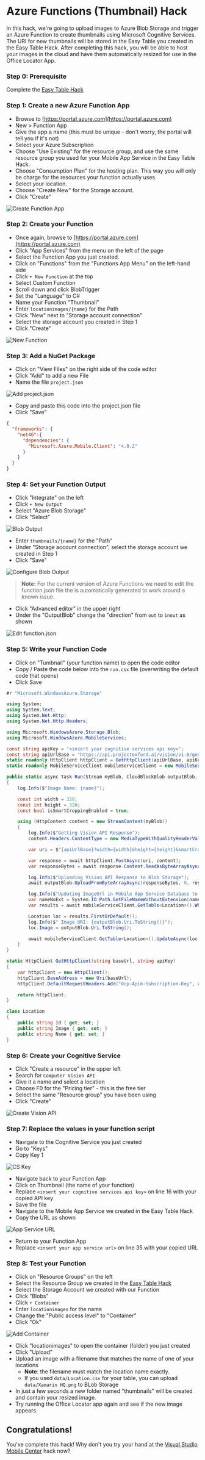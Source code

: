 # Azure Functions (Thumbnail) Hack

In this hack, we're going to upload images to Azure Blob Storage and trigger an Azure Function to create thumbnails using Microsoft Cognitive Services.  The URI for new thumbnails will be stored in the Easy Table you created in the Easy Table Hack. After completing this hack, you will be able to host your images in the cloud and have them automatically resized for use in the Office Locator App.

### Step 0: Prerequisite

Complete the [Easy Table Hack](easy-table-hack.md)


### Step 1: Create a new Azure Function App

- Browse to [https://portal.azure.com](https://portal.azure.com)
- New > Function App
- Give the app a name (this must be unique - don't worry, the portal will tell you if it's not)
- Select your Azure Subscription
- Choose "Use Existing" for the resource group, and use the same resource group you used for your Mobile App Service in the Easy Table Hack.  
- Choose "Consumption Plan" for the hosting plan.  This way you will only be charge for the resources your function actually uses.
- Select your location.
- Choose "Create New" for the Storage account.
- Click "Create"

![Create Function App](img/create-function.png)

### Step 2: Create your Function

- Once again, browse to [https://portal.azure.com](https://portal.azure.com)
- Click "App Services" from the menu on the left of the page
- Select the Function App you just created.
- Click on "Functions" from the "Functions App Menu" on the left-hand side
- Click `+ New Function` at the top
- Select Custom Function
- Scroll down and click BlobTrigger
- Set the "Language" to C#
- Name your Function "Thumbnail"
- Enter `locationimages/{name}` for the Path
- Click "New" next to "Storage account connection"
- Select the storage account you created in Step 1
- Click "Create"

![New Function](img/new-function.png)

### Step 3: Add a NuGet Package

- Click on "View Files" on the right side of the code editor
- Click "Add" to add a new File
- Name the file `project.json`

![Add project.json](img/add-project-file.png)

- Copy and paste this code into the project.json file 
- Click "Save"

```json
{
  "frameworks": {
    "net46":{
      "dependencies": {
        "Microsoft.Azure.Mobile.Client": "4.0.2"
      }
    }
  }
}
```

### Step 4: Set your Function Output

- Click "Integrate" on the left
- Click `+ New Output`
- Select "Azure Blob Storage"
- Click "Select"

![Blob Output](img/blob-output.png) 

- Enter `thumbnails/{name}` for the "Path"
- Under "Storage account connection", select the storage account we created in Step 1
- Click "Save"

![Configure Blob Output](img/blob-output-config.png)

> __Note:__ For the current version of Azure Functions we need to edit the function.json file the is automatically generated to work around a known issue.

- Click "Advanced editor" in the upper right
- Under the "OutputBlob" change the "direction" from `out` to `inout` as shown

![Edit function.json](img/edit-function-json.png)

### Step 5: Write your Function Code

- Click on "Tumbnail" (your function name) to open the code editor
- Copy / Paste the code below into the `run.csx` file (overwriting the default code that opens)
- Click Save

```csharp
#r "Microsoft.WindowsAzure.Storage"

using System;
using System.Text;
using System.Net.Http;
using System.Net.Http.Headers;

using Microsoft.WindowsAzure.Storage.Blob;
using Microsoft.WindowsAzure.MobileServices;

const string apiKey = "<insert your cognitive services api key>";
const string apiUrlBase = "https://api.projectoxford.ai/vision/v1.0/generateThumbnail";
static readonly HttpClient httpClient = GetHttpClient(apiUrlBase, apiKey);
static readonly MobileServiceClient mobileServiceClient = new MobileServiceClient("<insert your app service url>");

public static async Task Run(Stream myBlob, CloudBlockBlob outputBlob, string name, TraceWriter log)
{
    log.Info($"Image Name: {name}");

    const int width = 320;
    const int height = 320;
    const bool isSmartCroppingEnabled = true;

    using (HttpContent content = new StreamContent(myBlob))
    {
        log.Info($"Getting Vision API Response");
        content.Headers.ContentType = new MediaTypeWithQualityHeaderValue("application/octet-stream");

        var uri = $"{apiUrlBase}?width={width}&height={height}&smartCropping={isSmartCroppingEnabled.ToString()}";

        var response = await httpClient.PostAsync(uri, content);
        var responseBytes = await response.Content.ReadAsByteArrayAsync();

        log.Info($"Uploading Vision API Response to Blob Storage");
        await outputBlob.UploadFromByteArrayAsync(responseBytes, 0, responseBytes.Length);

        log.Info($"Updating ImageUrl in Mobile App Service Database to point to Azure Blob Storage");
        var nameNoExt = System.IO.Path.GetFileNameWithoutExtension(name);
        var results = await mobileServiceClient.GetTable<Location>().Where(x => x.Name.ToUpper() == nameNoExt.ToUpper()).ToListAsync();

        Location loc = results.FirstOrDefault();
        log.Info($" Image URI: {outputBlob.Uri.ToString()}");
        loc.Image = outputBlob.Uri.ToString();

        await mobileServiceClient.GetTable<Location>().UpdateAsync(loc);
    }
}

static HttpClient GetHttpClient(string baseUrl, string apiKey)
{
    var httpClient = new HttpClient();
    httpClient.BaseAddress = new Uri(baseUrl);
    httpClient.DefaultRequestHeaders.Add("Ocp-Apim-Subscription-Key", apiKey);

    return httpClient;
}

class Location
{
    public string Id { get; set; }
    public string Image { get; set; }
    public string Name { get; set; }
}
```

### Step 6: Create your Cognitive Service

- Click "Create a resource" in the upper left
- Search for `Computer Vision API`
- Give it a name and select a location
- Choose F0 for the "Pricing tier" - this is the free tier
- Select the same "Resource group" you have been using
- Click "Create"

![Create Vision API](img/create-vision-api.png)

### Step 7: Replace the values in your function script

- Navigate to the Cognitive Service you just created
- Go to "Keys"
- Copy Key 1

![CS Key](img/cs-key.png)

- Navigate back to your Function App
- Click on Thumbnail (the name of your function)
- Replace `<insert your cognitive services api key>` on line 16 with your copied API key
- Save the file
- Navigate to the Mobile App Service we created in the Easy Table Hack
- Copy the URL as shown

![App Service URL](img/mobile-service-url.png)

- Return to your Function App
- Replace `<insert your app service url>` on line 35 with your copied URL

### Step 8: Test your Function

- Click on "Resource Groups" on the left
- Select the Resource Group we created in the [Easy Table Hack](easy-table-hack.md)
- Select the Storage Account we created with our Function
- Click "Blobs"
- Click `+ Container`
- Enter `locationimages` for the name
- Change the "Public access level" to "Container"
- Click "Ok"

![Add Container](img/add-container.png)

- Click "locationimages" to open the container (folder) you just created
- Click "Upload"
- Upload an image with a filename that matches the name of one of your locations
  - **Note**: the filename must match the location name exactly.
  - If you used `data/Location.csv` for your table, you can upload `data/Xamarin HQ.png` to BLob Storage
- In just a few seconds a new folder named "thumbnails" will be created and contain your resized image.
- Try running the Office Locator app again and see if the new image appears.

## Congratulations!

You've complete this hack!  Why don't you try your hand at the [Visual Studio Mobile Center](mobile-center-hack.md) hack now?